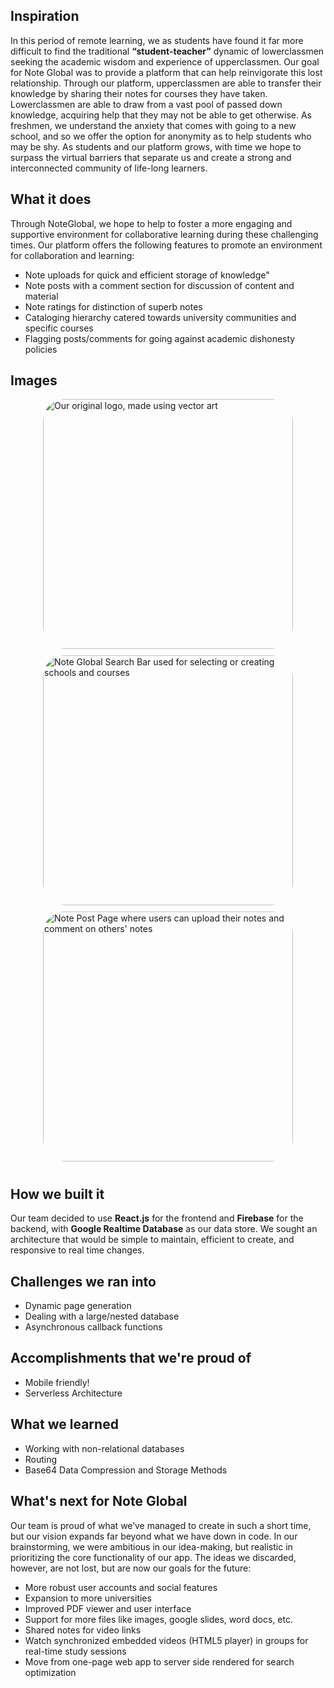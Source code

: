 ## Inspiration
In this period of remote learning, we as students have found it far more difficult to find the traditional __“student-teacher”__ dynamic of lowerclassmen seeking the academic wisdom and experience of upperclassmen. Our goal for Note Global was to provide a platform that can help reinvigorate this lost relationship. Through our platform, upperclassmen are able to transfer their knowledge by sharing their notes for courses they have taken. Lowerclassmen are able to draw from a vast pool of passed down knowledge, acquiring help that they may not be able to get otherwise. As freshmen, we understand the anxiety that comes with going to a new school, and so we offer the option for anonymity as to help students who may be shy. As students and our platform grows, with time we hope to surpass the virtual barriers that separate us and create a strong and interconnected community of life-long learners. 

## What it does
Through NoteGlobal, we hope to help to foster a more engaging and supportive environment for collaborative learning during these challenging times. Our platform offers the following features to promote an environment for collaboration and learning:
<ul>
	<li> Note uploads for quick and efficient storage of knowledge" </li>
	<li> Note posts with a comment section for discussion of content and material</li>
	<li> Note ratings for distinction of superb notes</li>
	<li> Cataloging hierarchy catered towards university communities and specific courses </li>
	<li> Flagging posts/comments for going against academic dishonesty policies</li>
</ul>

## Images
<div style="display:flex; justify-content:space-around; flex-wrap:wrap;">
	<img alt="Our original logo, made using vector art" src="https://user-images.githubusercontent.com/56693266/112754046-39ef2000-8f8f-11eb-833a-0e9c27275a9c.png" style="width: 400; margin: auto; margin-bottom: 10px; border-radius:35px;"/>
	<img alt="Note Global Search Bar used for selecting or creating schools and courses" src="https://user-images.githubusercontent.com/56693266/112754071-512e0d80-8f8f-11eb-819a-4fba2c583fba.jpg" style="width: 400; margin: auto; margin-bottom: 10px; border-radius:35px;"/>
	<img alt="Note Post Page where users can upload their notes and comment on others' notes" src="https://user-images.githubusercontent.com/56693266/112754079-5be8a280-8f8f-11eb-8dab-f8da4ad5c1a7.jpg" style="width: 400; margin: auto; margin-bottom: 10px; border-radius:35px;"/>
</div>

## How we built it
Our team decided to use **React.js** for the frontend and **Firebase** for the backend, with **Google Realtime Database** as our data store. We sought an architecture that would be simple to maintain, efficient to create, and responsive to real time changes.

## Challenges we ran into
<ul>
<li>Dynamic page generation</li>
<li>Dealing with a large/nested database</li>
<li>Asynchronous callback functions</li>
</ul>

## Accomplishments that we're proud of
<ul>
<li>Mobile friendly!</li>
<li>Serverless Architecture</li>
</ul>

## What we learned
<ul>
<li>Working with non-relational databases</li>
<li>Routing</li>
<li>Base64 Data Compression and Storage Methods</li>
</ul>

## What's next for Note Global
Our team is proud of what we’ve managed to create in such a short time, but our vision expands far beyond what we have down in code. In our brainstorming, we were ambitious in our idea-making, but realistic in prioritizing the core functionality of our app. The ideas we discarded, however, are not lost, but are now our goals for the future: 
<ul>
<li>More robust user accounts and social features</li>
<li>Expansion to more universities</li>
<li>Improved PDF viewer and user interface</li>
<li>Support for more files like images, google slides, word docs, etc.</li>
<li>Shared notes for video links</li>
<li>Watch synchronized embedded videos (HTML5 player) in groups for real-time study sessions</li>
<li>Move from one-page web app to server side rendered for search optimization</li>
</ul>

